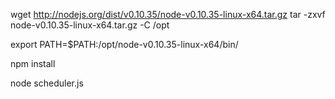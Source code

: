wget http://nodejs.org/dist/v0.10.35/node-v0.10.35-linux-x64.tar.gz
tar -zxvf node-v0.10.35-linux-x64.tar.gz -C /opt

export PATH=$PATH:/opt/node-v0.10.35-linux-x64/bin/

npm install

node scheduler.js
